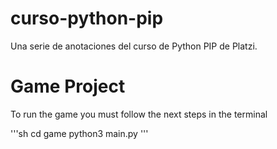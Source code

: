 # curso-python-pip
Una serie de anotaciones del curso de Python PIP de Platzi.

# Game Project 

To run the game you must follow the next steps in the terminal


'''sh
cd game 
python3 main.py
'''
